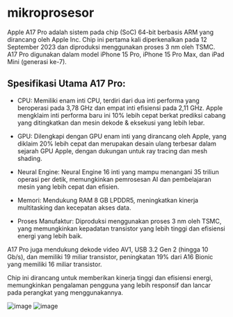 # mikroprosesor
Apple A17 Pro adalah sistem pada chip (SoC) 64-bit berbasis ARM yang dirancang oleh Apple Inc. Chip ini pertama kali diperkenalkan pada 12 September 2023 dan diproduksi menggunakan proses 3 nm oleh TSMC. A17 Pro digunakan dalam model iPhone 15 Pro, iPhone 15 Pro Max, dan iPad Mini (generasi ke-7). 


## Spesifikasi Utama A17 Pro:

* CPU: Memiliki enam inti CPU, terdiri dari dua inti performa yang beroperasi pada 3,78 GHz dan empat inti efisiensi pada 2,11 GHz. Apple mengklaim inti performa baru ini 10% lebih cepat berkat prediksi cabang yang ditingkatkan dan mesin dekode & eksekusi yang lebih lebar. 


* GPU: Dilengkapi dengan GPU enam inti yang dirancang oleh Apple, yang diklaim 20% lebih cepat dan merupakan desain ulang terbesar dalam sejarah GPU Apple, dengan dukungan untuk ray tracing dan mesh shading. 


* Neural Engine: Neural Engine 16 inti yang mampu menangani 35 triliun operasi per detik, memungkinkan pemrosesan AI dan pembelajaran mesin yang lebih cepat dan efisien. 


* Memori: Mendukung RAM 8 GB LPDDR5, meningkatkan kinerja multitasking dan kecepatan akses data. 


* Proses Manufaktur: Diproduksi menggunakan proses 3 nm oleh TSMC, yang memungkinkan kepadatan transistor yang lebih tinggi dan efisiensi energi yang lebih baik. 


A17 Pro juga mendukung dekode video AV1, USB 3.2 Gen 2 (hingga 10 Gb/s), dan memiliki 19 miliar transistor, peningkatan 19% dari A16 Bionic yang memiliki 16 miliar transistor. 


Chip ini dirancang untuk memberikan kinerja tinggi dan efisiensi energi, memungkinkan pengalaman pengguna yang lebih responsif dan lancar pada perangkat yang menggunakannya.

![image](https://github.com/user-attachments/assets/0cd27e40-e09b-474e-b920-572fb6213784)
![image](https://github.com/user-attachments/assets/57791e0c-a057-475d-85e7-b473b72d6b10)


